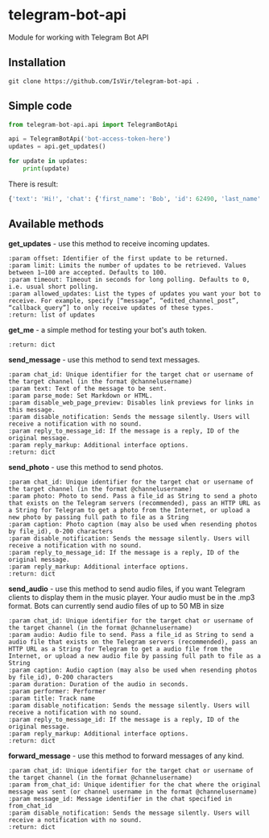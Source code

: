 # telegram-bot-api
Module for working with Telegram Bot API

## Installation
```text
git clone https://github.com/IsVir/telegram-bot-api . 
```

## Simple code
```python
from telegram-bot-api.api import TelegramBotApi

api = TelegramBotApi('bot-access-token-here')
updates = api.get_updates()

for update in updates:
    print(update)
```

There is result:
```python
{'text': 'Hi!', 'chat': {'first_name': 'Bob', 'id': 62490, 'last_name': 'Smith', 'username': 'BobSmith', 'type': 'private'}, 'date': 1509095664, 'message_id': 7}
```

## Available methods

**get_updates** - use this method to receive incoming updates.
```pydocstring
:param offset: Identifier of the first update to be returned.
:param limit: Limits the number of updates to be retrieved. Values between 1—100 are accepted. Defaults to 100.
:param timeout: Timeout in seconds for long polling. Defaults to 0, i.e. usual short polling.
:param allowed_updates: List the types of updates you want your bot to receive. For example, specify [“message”, “edited_channel_post”, “callback_query”] to only receive updates of these types.
:return: list of updates
```

**get_me** - a simple method for testing your bot's auth token.
```pydocstring
:return: dict
```

**send_message** - use this method to send text messages.
```pydocstring
:param chat_id: Unique identifier for the target chat or username of the target channel (in the format @channelusername)
:param text: Text of the message to be sent.
:param parse_mode: Set Markdown or HTML.
:param disable_web_page_preview: Disables link previews for links in this message.
:param disable_notification: Sends the message silently. Users will receive a notification with no sound.
:param reply_to_message_id: If the message is a reply, ID of the original message.
:param reply_markup: Additional interface options.
:return: dict
```

**send_photo** - use this method to send photos.
```pydocstring
:param chat_id: Unique identifier for the target chat or username of the target channel (in the format @channelusername)
:param photo: Photo to send. Pass a file_id as String to send a photo that exists on the Telegram servers (recommended), pass an HTTP URL as a String for Telegram to get a photo from the Internet, or upload a new photo by passing full path to file as a String
:param caption: Photo caption (may also be used when resending photos by file_id), 0-200 characters
:param disable_notification: Sends the message silently. Users will receive a notification with no sound.
:param reply_to_message_id: If the message is a reply, ID of the original message.
:param reply_markup: Additional interface options.
:return: dict
```

**send_audio** - use this method to send audio files, if you want Telegram clients to display them in the music player. Your audio must be in the .mp3 format. Bots can currently send audio files of up to 50 MB in size
```pydocstring
:param chat_id: Unique identifier for the target chat or username of the target channel (in the format @channelusername)
:param audio: Audio file to send. Pass a file_id as String to send a audio file that exists on the Telegram servers (recommended), pass an HTTP URL as a String for Telegram to get a audio file from the Internet, or upload a new audio file by passing full path to file as a String
:param caption: Audio caption (may also be used when resending photos by file_id), 0-200 characters
:param duration: Duration of the audio in seconds.
:param performer: Performer
:param title: Track name
:param disable_notification: Sends the message silently. Users will receive a notification with no sound.
:param reply_to_message_id: If the message is a reply, ID of the original message.
:param reply_markup: Additional interface options.
:return: dict
``` 

**forward_message** - use this method to forward messages of any kind.
```pydocstring
:param chat_id: Unique identifier for the target chat or username of the target channel (in the format @channelusername)
:param from_chat_id: Unique identifier for the chat where the original message was sent (or channel username in the format @channelusername)
:param message_id: Message identifier in the chat specified in from_chat_id
:param disable_notification: Sends the message silently. Users will receive a notification with no sound.
:return: dict
```